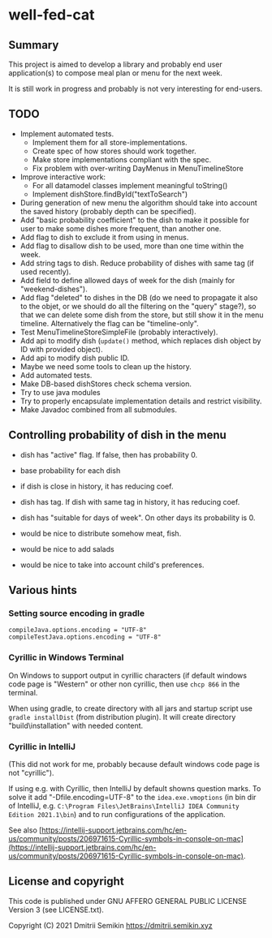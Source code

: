 # well-fed-cat #

## Summary ##

This project is aimed to develop a library and probably end
user application(s) to compose meal plan or menu for the next
week.

It is still work in progress and probably is not very interesting
for end-users.


## TODO ##

* Implement automated tests.
  * Implement them for all store-implementations.
  * Create spec of how stores should work together.
  * Make store implementations compliant with the spec.
  * Fix problem with over-writing DayMenus in MenuTimelineStore
* Improve interactive work:
  * For all datamodel classes implement meaningful toString()
  * Implement dishStore.findById("textToSearch")
* During generation of new menu the algorithm should take into account
  the saved history (probably depth can be specified).
* Add "basic probability coefficient" to the dish to make it possible 
  for user to make some dishes more frequent, than another one.
* Add flag to dish to exclude it from using in menus.
* Add flag to disallow dish to be used, more than one time within the week.
* Add string tags to dish. Reduce probability of dishes with same tag (if used recently).
* Add field to define allowed days of week for the dish (mainly for "weekend-dishes").
* Add flag "deleted" to dishes in the DB (do we need to propagate it also
  to the objet, or we should do all the filtering on the "query" stage?),
  so that we can delete some dish from the store, but still show it in the
  menu timeline. Alternatively the flag can be "timeline-only".
* Test MenuTimelineStoreSimpleFile (probably interactively).
* Add api to modify dish (`update()` method, which replaces dish object
  by ID with provided object).
* Add api to modify dish public ID.
* Maybe we need some tools to clean up the history.
* Add automated tests.
* Make DB-based dishStores check schema version.
* Try to use java modules
* Try to properly encapsulate implementation details and restrict visibility.
* Make Javadoc combined from all submodules.



## Controlling probability of dish in the menu ##

* dish has "active" flag. If false, then has probability 0.
* base probability for each dish
* if dish is close in history, it has reducing coef.
* dish has tag. If dish with same tag in history, it has reducing coef.
* dish has "suitable for days of week". On other days its probability is 0.

* would be nice to distribute somehow meat, fish.
* would be nice to add salads
* would be nice to take into account child's preferences.



## Various hints ##

### Setting source encoding in gradle ###

```
compileJava.options.encoding = "UTF-8"
compileTestJava.options.encoding = "UTF-8"
```


### Cyrillic in Windows Terminal ###

On Windows to support output in cyrillic characters (if
default windows code page is "Western" or other non
cyrillic, then use `chcp 866` in the terminal.

When using gradle, to create directory with all jars and
startup script use `gradle installDist` (from distribution
plugin). It will create directory "build\installation"
with needed content.


### Cyrillic in IntelliJ ###

(This did not work for me, probably because default windows code page is not "cyrillic").

If using e.g. with Cyrillic, then IntelliJ by default showns
question marks. To solve it add "-Dfile.encoding=UTF-8" to the
`idea.exe.vmoptions` (in bin dir of IntelliJ, e.g.
`C:\Program Files\JetBrains\IntelliJ IDEA Community Edition 2021.1\bin`)
and to run configurations of the application.

See also [https://intellij-support.jetbrains.com/hc/en-us/community/posts/206971615-Cyrillic-symbols-in-console-on-mac](https://intellij-support.jetbrains.com/hc/en-us/community/posts/206971615-Cyrillic-symbols-in-console-on-mac).


## License and copyright ##

This code is published under GNU AFFERO GENERAL PUBLIC LICENSE
Version 3 (see LICENSE.txt).

Copyright (C) 2021 Dmitrii Semikin <https://dmitrii.semikin.xyz>
